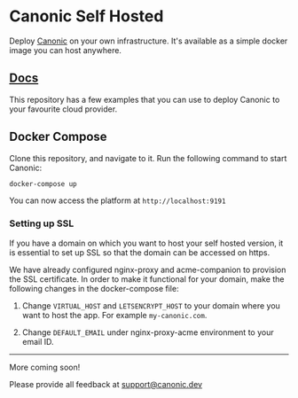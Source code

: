 # Canonic Self Hosted

Deploy [Canonic](https://canonic.dev) on your own infrastructure. It's available as a simple docker image you can host anywhere.

## [Docs](https://canonic.dev/docs/self-hosted/getting-started)

This repository has a few examples that you can use to deploy Canonic to your favourite cloud provider.

## Docker Compose

Clone this repository, and navigate to it. Run the following command to start Canonic:

```bash
docker-compose up
```

You can now access the platform at `http://localhost:9191`

### Setting up SSL

If you have a domain on which you want to host your self hosted version, it is essential to set up SSL so that the domain can be accessed on https.

We have already configured nginx-proxy and acme-companion to provision the SSL certificate. In order to make it functional for your domain, make the following changes in the docker-compose file:

1. Change `VIRTUAL_HOST` and `LETSENCRYPT_HOST` to your domain where you want to host the app. For example `my-canonic.com`.

2. Change `DEFAULT_EMAIL` under nginx-proxy-acme environment to your email ID.

---

More coming soon!

Please provide all feedback at [support@canonic.dev](support@canonic.dev)
